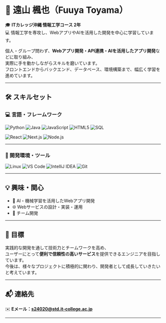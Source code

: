# 🌸 遠山 楓也（Fuuya Toyama）

🎓 **ITカレッジ沖縄 情報工学コース 2年**  
💻 情報工学を専攻し、WebアプリやAIを活用した開発を中心に学習しています。  

個人・グループ問わず、**Webアプリ開発・API連携・AIを活用したアプリ開発**などに取り組み、  
実際に手を動かしながらスキルを磨いています。  
フロントエンドからバックエンド、データベース、環境構築まで、幅広く学習を進めています。

---

## 🛠 スキルセット

### 💻 言語・フレームワーク
![Python](https://img.shields.io/badge/Python-3776AB?style=for-the-badge&logo=python&logoColor=white)
![Java](https://img.shields.io/badge/Java-007396?style=for-the-badge&logo=java&logoColor=white)
![JavaScript](https://img.shields.io/badge/JavaScript-F7DF1E?style=for-the-badge&logo=javascript&logoColor=black)
![HTML5](https://img.shields.io/badge/HTML5-E34F26?style=for-the-badge&logo=html5&logoColor=white)
![SQL](https://img.shields.io/badge/SQL-336791?style=for-the-badge&logo=postgresql&logoColor=white)

![React](https://img.shields.io/badge/React-61DAFB?style=for-the-badge&logo=react&logoColor=black)
![Next.js](https://img.shields.io/badge/Next.js-000000?style=for-the-badge&logo=nextdotjs&logoColor=white)
![Node.js](https://img.shields.io/badge/Node.js-339933?style=for-the-badge&logo=node-dot-js&logoColor=white)

---

### 🧰 開発環境・ツール
![Linux](https://img.shields.io/badge/Linux-FCC624?style=for-the-badge&logo=linux&logoColor=black)
![VS Code](https://img.shields.io/badge/VS%20Code-007ACC?style=for-the-badge&logo=visualstudiocode&logoColor=white)
![IntelliJ IDEA](https://img.shields.io/badge/IntelliJ%20IDEA-000000?style=for-the-badge&logo=intellijidea&logoColor=white)
![Git](https://img.shields.io/badge/Git-F05032?style=for-the-badge&logo=git&logoColor=white)


---

## 💡 興味・関心
- 🤖 AI・機械学習を活用したWebアプリ開発  
- 🌐 Webサービスの設計・実装・運用  
- 👥 チーム開発  

---

## 🚀 目標
実践的な開発を通して技術力とチームワークを高め、  
ユーザーにとって**便利で信頼性の高いサービス**を提供できるエンジニアを目指しています。  
今後は、様々なプロジェクトに積極的に関わり、開発者として成長していきたいと考えています。

---

## 📬 連絡先
✉️ **Eメール：s24020@std.it-college.ac.jp**

---

